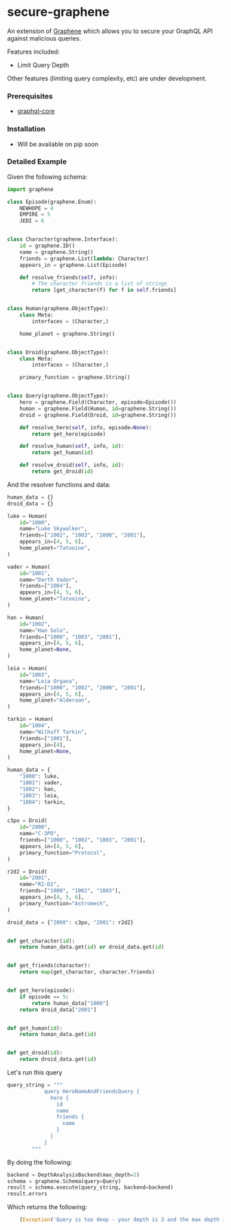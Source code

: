 # secure-graphene

An extension of [Graphene](https://github.com/graphql-python/graphene) which allows you to secure your GraphQL API against malicious queries. 

Features included: 
- Limit Query Depth


Other features (limiting query complexity, etc) are under development. 


### Prerequisites 

- [graphql-core](https://github.com/graphql-python/graphql-core) 


### Installation 

- Will be available on pip soon 


### Detailed Example 

Given the following schema: 

```python
import graphene

class Episode(graphene.Enum):
    NEWHOPE = 4
    EMPIRE = 5
    JEDI = 6


class Character(graphene.Interface):
    id = graphene.ID()
    name = graphene.String()
    friends = graphene.List(lambda: Character)
    appears_in = graphene.List(Episode)

    def resolve_friends(self, info):
        # The character friends is a list of strings
        return [get_character(f) for f in self.friends]


class Human(graphene.ObjectType):
    class Meta:
        interfaces = (Character,)

    home_planet = graphene.String()


class Droid(graphene.ObjectType):
    class Meta:
        interfaces = (Character,)

    primary_function = graphene.String()


class Query(graphene.ObjectType):
    hero = graphene.Field(Character, episode=Episode())
    human = graphene.Field(Human, id=graphene.String())
    droid = graphene.Field(Droid, id=graphene.String())

    def resolve_hero(self, info, episode=None):
        return get_hero(episode)

    def resolve_human(self, info, id):
        return get_human(id)

    def resolve_droid(self, info, id):
        return get_droid(id)

```


And the resolver functions and data: 

```python
human_data = {}
droid_data = {}

luke = Human(
    id="1000",
    name="Luke Skywalker",
    friends=["1002", "1003", "2000", "2001"],
    appears_in=[4, 5, 6],
    home_planet="Tatooine",
)

vader = Human(
    id="1001",
    name="Darth Vader",
    friends=["1004"],
    appears_in=[4, 5, 6],
    home_planet="Tatooine",
)

han = Human(
    id="1002",
    name="Han Solo",
    friends=["1000", "1003", "2001"],
    appears_in=[4, 5, 6],
    home_planet=None,
)

leia = Human(
    id="1003",
    name="Leia Organa",
    friends=["1000", "1002", "2000", "2001"],
    appears_in=[4, 5, 6],
    home_planet="Alderaan",
)

tarkin = Human(
    id="1004",
    name="Wilhuff Tarkin",
    friends=["1001"],
    appears_in=[4],
    home_planet=None,
)

human_data = {
    "1000": luke,
    "1001": vader,
    "1002": han,
    "1003": leia,
    "1004": tarkin,
}

c3po = Droid(
    id="2000",
    name="C-3PO",
    friends=["1000", "1002", "1003", "2001"],
    appears_in=[4, 5, 6],
    primary_function="Protocol",
)

r2d2 = Droid(
    id="2001",
    name="R2-D2",
    friends=["1000", "1002", "1003"],
    appears_in=[4, 5, 6],
    primary_function="Astromech",
)

droid_data = {"2000": c3po, "2001": r2d2}


def get_character(id):
    return human_data.get(id) or droid_data.get(id)


def get_friends(character):
    return map(get_character, character.friends)


def get_hero(episode):
    if episode == 5:
        return human_data["1000"]
    return droid_data["2001"]


def get_human(id):
    return human_data.get(id)


def get_droid(id):
    return droid_data.get(id)
```
Let's run this query

```python
query_string = """
            query HeroNameAndFriendsQuery {
              hero {
                id
                name
                friends {
                  name
                }
              }
            }
        """
```

By doing the following: 

```python
backend = DepthAnalysisBackend(max_depth=2) 
schema = graphene.Schema(query=Query)
result = schema.execute(query_string, backend=backend)
result.errors
```
Which returns the following: 
```python
    [Exception('Query is too deep - your depth is 3 and the max depth is 2')]
```
    
